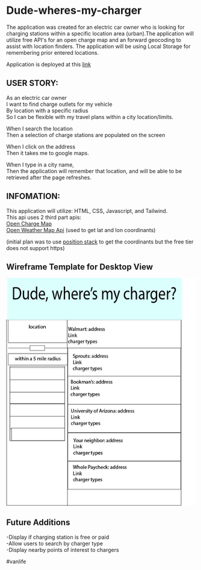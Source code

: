 # Dude-wheres-my-charger
The application was created for an electric car owner who is looking for charging stations within a specific location area (urban).The application will utilize free API's for an open charge map and an  forward geocoding to assist with location finders. The application will be using Local Storage for remembering prior entered locations.

Application is deployed at this [link](https://dobinator.github.io/Dude-wheres-my-charger/)

## USER STORY:
As an electric car owner  
I want to find charge outlets for my vehicle   
By location with a specific radius  
So I can be flexible with my travel plans within a city location/limits.  


When I search the location  
Then a selection of charge stations are populated on the screen

When I click on the address   
Then it takes me to google maps.

When I type in a city name,  
Then the application will remember that location, and will be able to be retrieved after the page refreshes.


## INFOMATION: 
This application will utilize: HTML, CSS, Javascript, and Tailwind.  
This api uses 2 third part apis:  
[Open Charge Map](https://openchargemap.org/site/develop/api)  
[Open Weather Map Api](https://openweathermap.org/api) (used to get lat and lon coordinants)

(initial plan was to use [position stack](https://positionstack.com/) to get the coordinants but the free tier does not support https)




## Wireframe Template for Desktop View
![Dude wheres my charger](./assets/wireframe.jpg)

## Future Additions 
-Display if charging station is free or paid  
-Allow users to search by charger type  
-Display nearby points of interest to chargers 


#vanlife
